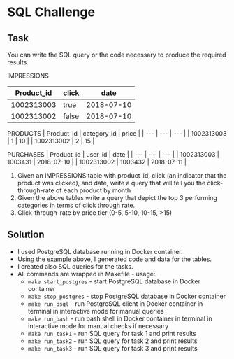 # SQL Challenge

## Task

You can write the SQL query or the code necessary to produce the required results.

IMPRESSIONS

| Product_id | click | date |
| --- | --- | --- |
| 1002313003 | true |2018-07-10 |
| 1002313002 | false | 2018-07-10 |

PRODUCTS
| Product_id | category_id | price |
| --- | --- | --- |
| 1002313003 | 1 | 10 |
| 1002313002 | 2 | 15 |


PURCHASES
| Product_id | user_id | date |
| --- | --- | --- |
| 1002313003 | 1003431 | 2018-07-10 |
| 1002313002 | 1003432 | 2018-07-11 |

1. Given an IMPRESSIONS table with product_id, click (an indicator that the product was clicked), and date, write a query that will tell you the click-through-rate of each product by month
2. Given the above tables write a query that depict the top 3 performing categories in terms of click through rate.
3. Click-through-rate by price tier (0-5, 5-10, 10-15, >15)

## Solution
* I used PostgreSQL database running in Docker container.
* Using the example above, I generated code and data for the tables.
* I created also SQL queries for the tasks.
* All commands are wrapped in Makefile - usage:
  * `make start_postgres` - start PostgreSQL database in Docker container
  * `make stop_postgres` - stop PostgreSQL database in Docker container
  * `make run_psql` - run PostgreSQL client in Docker container in terminal in interactive mode for manual queries
  * `make run_bash` - run bash shell in Docker container in terminal in interactive mode for manual checks if necessary
  * `make run_task1` - run SQL query for task 1 and print results
  * `make run_task2` - run SQL query for task 2 and print results
  * `make run_task3` - run SQL query for task 3 and print results
